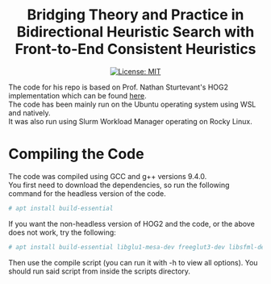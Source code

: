 <h1 align="center">Bridging Theory and Practice in Bidirectional Heuristic Search with Front-to-End Consistent Heuristics</h1>
<p align="center">
<a href="https://github.com/SPL-BGU/BiHS-Consistent-F2E/blob/main/LICENSE"><img alt="License: MIT" src="https://img.shields.io/badge/License-MIT-yellow.svg"></a>
</p>

The code for his repo is based on Prof. Nathan Sturtevant's HOG2 implementation which can be
found [here](https://github.com/nathansttt/hog2). <br/>
The code has been mainly run on the Ubuntu operating system using WSL and natively. <br/>
It was also run using Slurm Workload Manager operating on Rocky Linux. <br/>

# Compiling the Code
The code was compiled using GCC and g++ versions 9.4.0. <br/>
You first need to download the dependencies, so run the following command for the headless version of the code.

```sh
# apt install build-essential
```

If you want the non-headless version of HOG2 and the code, or the above does not work, try the following:

```sh
# apt install build-essential libglu1-mesa-dev freeglut3-dev libsfml-dev
```

Then use the compile script (you can run it with -h to view all options). You should run said script from inside the
scripts directory.

